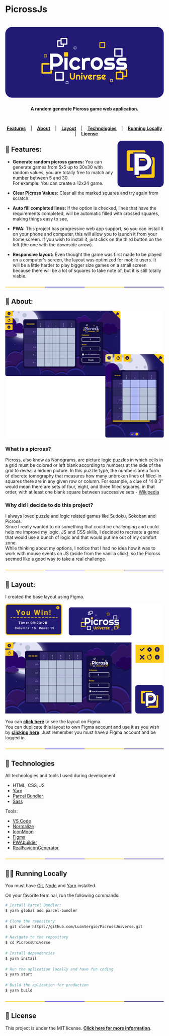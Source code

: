 # PicrossJs

<h1 align="center">
  <a href="https://picrossuniverse.netlify.app/">	
    <img alt="Picross Universe" title="Picross Universe" src="/readme-images/logo.png" />
  </a>
</h1>

<p align="center">
  <strong >
    A random generate Picross game web application.
  </strong>
</p>
<br>

<p align="center">
  <a href="#star2-Features"><strong>Features</strong></a> &nbsp;&nbsp;&nbsp;|&nbsp;&nbsp;&nbsp;
  <a href="#speech_balloon-About"><strong>About</strong></a> &nbsp;&nbsp;&nbsp;|&nbsp;&nbsp;&nbsp;
  <a href="#art-Layout"><strong>Layout</strong></a> &nbsp;&nbsp;&nbsp;|&nbsp;&nbsp;&nbsp;
  <a href="#robot-Technologies"><strong>Technologies</strong></a> &nbsp;&nbsp;&nbsp;|&nbsp;&nbsp;&nbsp;
  <a href="#man_technologist-Running-Locally"><strong>Running Locally</strong></a> &nbsp;&nbsp;&nbsp;|&nbsp;&nbsp;&nbsp;
  <a href="#memo-License"><strong>License</strong></a>
</p>

<img src="/readme-images/icon.png" align="right" />

##  :star2: Features:
- <strong>Generate random picross games:</strong> You can generate games from 5x5 up to 30x30 with random values, you are totally free to match any number between 5 and 30.<br>
For example: You can create a 12x24 game.

- <strong>Clear Picross Values:</strong> Clear all the marked squares and try again from scratch.

- <strong>Auto fill completed lines:</strong> If the option is checked, lines that have the requirements completed, will be automatic filled with crossed squares, making things easy to see.

- <strong>PWA:</strong> This project has progressive web app support, so you can install it on your phone and computer, this will allow you to launch it from your home screen. If you wish to install it, just click on the third button on the left (the one with the downside arrow).

- <strong>Responsive layout:</strong> Even thought the game was first made to be played on a computer's screen, the layout was optimized for mobile users. It will be a little harder to play bigger size games on a small screen because there will be a lot of squares to take note of, but it is still totally viable.

<div align="center">
  <img  src="/readme-images/division.png" />
</div>

## :speech_balloon: About:

<img src="/readme-images/layout-preview.png" />

### What is a picross?

Picross, also know as Nonograms, are picture logic puzzles in which cells in a grid must be colored or left blank according to numbers at the side of the grid to reveal a hidden picture.
In this puzzle type, the numbers are a form of discrete tomography that measures how many unbroken lines of filled-in squares there are in any given row or column. For example, a clue of "4 8 3" would mean there are sets of four, eight, and three filled squares, in that order, with at least one blank square between successive sets - [Wikipedia](https://en.wikipedia.org/wiki/Nonogram)

### Why did I decide to do this project?

I always loved puzzle and logic related games like Sudoku, Sokoban and Picross.
<br>
Since I really wanted to do something that could be challenging and could help me improve my logic, JS and CSS skills, I decided to recreate a game that would use a bunch of logic and that would put me out of my comfort zone.
<br>
While thinking about my options, I notice that I had no idea how it was to work with mouse events on JS (aside from the vanilla click), so the Picross seemed like a good way to take a real challenge.

<div align="center">
  <img  src="/readme-images/division.png" />
</div>

## :art: Layout:

I created the base layout using Figma. 

<img src="/readme-images/layout-figma.png" />

You can **[click here](https://www.figma.com/file/bgFxNN47lpezdBnIxyQPSK/Picross-Universe?node-id=332%3A10)** to see the layout on Figma.
<br>
You can duplicate this layout to own Figma account and use it as you wish by **[clicking here](https://www.figma.com/file/bgFxNN47lpezdBnIxyQPSK/Picross-Universe/duplicate)**. Just remember you must have a Figma account and be logged in.

<div align="center">
  <img  src="/readme-images/division.png" />
</div>

## :robot: Technologies
<p>All technologies and tools I used during development</p>

-  HTML, CSS, JS
-  [Yarn](https://yarnpkg.com/)
-  [Parcel Bundler](https://parceljs.org/)
-  [Sass](https://sass-lang.com/)

<p>Tools: </p>

-  [VS Code](https://code.visualstudio.com/)
-  [Normalize](https://necolas.github.io/normalize.css/)
-  [IconMoon](https://icomoon.io/)
-  [Figma](https://www.figma.com/)
-  [PWAbuilder](https://www.pwabuilder.com/imageGenerator)
-  [RealFaviconGenerator](https://realfavicongenerator.net/)

<div align="center">
  <img  src="/readme-images/division.png" />
</div>

## :man_technologist: Running Locally
<p>You must have <a href="https://git-scm.com/book/en/v2/Getting-Started-Installing-Git">Git</a>, <a href="https://nodejs.org/en/">Node</a> and <a href="https://yarnpkg.com/">Yarn</a> installed.

On your favorite terminal, run the following commands:

```bash
# Install Parcel Bundler:
$ yarn global add parcel-bundler

# Clone the repository
$ git clone https://github.com/LuanSergio/PicrossUniverse.git

# Navigate to the repository
$ cd PicrossUniverse

# Install dependencies
$ yarn install 

# Run the aplication locally and have fun coding
$ yarn start

# Build the aplication for production
$ yarn build
```

<div align="center">
  <img  src="/readme-images/division.png" />
</div>

## :memo: License
This project is under the MIT license.
**[Click here for more information](LICENSE)**.
